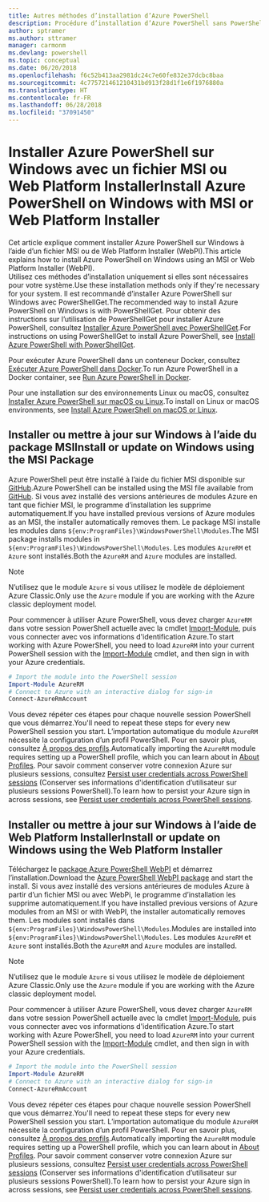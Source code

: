 ```yaml
---
title: Autres méthodes d’installation d’Azure PowerShell
description: Procédure d’installation d’Azure PowerShell sans PowerShellGet
author: sptramer
ms.author: sttramer
manager: carmonm
ms.devlang: powershell
ms.topic: conceptual
ms.date: 06/20/2018
ms.openlocfilehash: f6c52b413aa2981dc24c7e60fe832e37dcbc8baa
ms.sourcegitcommit: 4c775721461210431bd913f28d1f1e6f1976880a
ms.translationtype: HT
ms.contentlocale: fr-FR
ms.lasthandoff: 06/28/2018
ms.locfileid: "37091450"
---
```

# <a name="install-azure-powershell-on-windows-with-msi-or-web-platform-installer"></a><span data-ttu-id="ad33a-103">Installer Azure PowerShell sur Windows avec un fichier MSI ou Web Platform Installer</span><span class="sxs-lookup"><span data-stu-id="ad33a-103">Install Azure PowerShell on Windows with MSI or Web Platform Installer</span></span>

<span data-ttu-id="ad33a-104">Cet article explique comment installer Azure PowerShell sur Windows à l’aide d’un fichier MSI ou de Web Platform Installer (WebPI).</span><span class="sxs-lookup"><span data-stu-id="ad33a-104">This article explains how to install Azure PowerShell on Windows using an MSI or Web Platform Installer (WebPI).</span></span>  
<span data-ttu-id="ad33a-105">Utilisez ces méthodes d’installation uniquement si elles sont nécessaires pour votre système.</span><span class="sxs-lookup"><span data-stu-id="ad33a-105">Use these installation methods only if they're necessary for your system.</span></span> <span data-ttu-id="ad33a-106">Il est recommandé d’installer Azure PowerShell sur Windows avec PowerShellGet.</span><span class="sxs-lookup"><span data-stu-id="ad33a-106">The recommended way to install Azure PowerShell on Windows is with PowerShellGet.</span></span> <span data-ttu-id="ad33a-107">Pour obtenir des instructions sur l’utilisation de PowerShellGet pour installer Azure PowerShell, consultez [Installer Azure PowerShell avec PowerShellGet](install-azurerm-ps.md).</span><span class="sxs-lookup"><span data-stu-id="ad33a-107">For instructions on using PowerShellGet to install Azure PowerShell, see [Install Azure PowerShell with PowerShellGet](install-azurerm-ps.md).</span></span>

<span data-ttu-id="ad33a-108">Pour exécuter Azure PowerShell dans un conteneur Docker, consultez [Exécuter Azure PowerShell dans Docker](azurerm-ps-in-docker.md).</span><span class="sxs-lookup"><span data-stu-id="ad33a-108">To run Azure PowerShell in a Docker container, see [Run Azure PowerShell in Docker](azurerm-ps-in-docker.md).</span></span>

<span data-ttu-id="ad33a-109">Pour une installation sur des environnements Linux ou macOS, consultez [Installer Azure PowerShell sur macOS ou Linux](install-azurermps-maclinux.md).</span><span class="sxs-lookup"><span data-stu-id="ad33a-109">To install on Linux or macOS environments, see [Install Azure PowerShell on macOS or Linux](install-azurermps-maclinux.md).</span></span>

## <a name="install-or-update-on-windows-using-the-msi-package"></a><span data-ttu-id="ad33a-110">Installer ou mettre à jour sur Windows à l’aide du package MSI</span><span class="sxs-lookup"><span data-stu-id="ad33a-110">Install or update on Windows using the MSI Package</span></span>

<span data-ttu-id="ad33a-111">Azure PowerShell peut être installé à l’aide du fichier MSI disponible sur [GitHub](https://github.com/Azure/azure-powershell/releases/tag/v5.7.0-April2018).</span><span class="sxs-lookup"><span data-stu-id="ad33a-111">Azure PowerShell can be installed using the MSI file available from [GitHub](https://github.com/Azure/azure-powershell/releases/tag/v5.7.0-April2018).</span></span> <span data-ttu-id="ad33a-112">Si vous avez installé des versions antérieures de modules Azure en tant que fichier MSI, le programme d’installation les supprime automatiquement.</span><span class="sxs-lookup"><span data-stu-id="ad33a-112">If you have installed previous versions of Azure modules as an MSI, the installer automatically removes them.</span></span> <span data-ttu-id="ad33a-113">Le package MSI installe les modules dans `${env:ProgramFiles}\WindowsPowerShell\Modules`.</span><span class="sxs-lookup"><span data-stu-id="ad33a-113">The MSI package installs modules in `${env:ProgramFiles}\WindowsPowerShell\Modules`.</span></span> <span data-ttu-id="ad33a-114">Les modules `AzureRM` et `Azure` sont installés.</span><span class="sxs-lookup"><span data-stu-id="ad33a-114">Both the `AzureRM` and `Azure` modules are installed.</span></span>

> [!NOTE]
> <span data-ttu-id="ad33a-115">N’utilisez que le module `Azure` si vous utilisez le modèle de déploiement Azure Classic.</span><span class="sxs-lookup"><span data-stu-id="ad33a-115">Only use the `Azure` module if you are working with the Azure classic deployment model.</span></span>

<span data-ttu-id="ad33a-116">Pour commencer à utiliser Azure PowerShell, vous devez charger `AzureRM` dans votre session PowerShell actuelle avec la cmdlet [Import-Module](/powershell/module/Microsoft.PowerShell.Core/Import-Module), puis vous connecter avec vos informations d'identification Azure.</span><span class="sxs-lookup"><span data-stu-id="ad33a-116">To start working with Azure PowerShell, you need to load `AzureRM` into your current PowerShell session with the [Import-Module](/powershell/module/Microsoft.PowerShell.Core/Import-Module) cmdlet, and then sign in with your Azure credentials.</span></span>

```powershell
# Import the module into the PowerShell session
Import-Module AzureRM
# Connect to Azure with an interactive dialog for sign-in
Connect-AzureRmAccount
```

<span data-ttu-id="ad33a-117">Vous devez répéter ces étapes pour chaque nouvelle session PowerShell que vous démarrez.</span><span class="sxs-lookup"><span data-stu-id="ad33a-117">You'll need to repeat these steps for every new PowerShell session you start.</span></span> <span data-ttu-id="ad33a-118">L’importation automatique du module `AzureRM` nécessite la configuration d’un profil PowerShell. Pour en savoir plus, consultez [À propos des profils](/powershell/module/microsoft.powershell.core/about/about_profiles).</span><span class="sxs-lookup"><span data-stu-id="ad33a-118">Automatically importing the `AzureRM` module requires setting up a PowerShell profile, which you can learn about in [About Profiles](/powershell/module/microsoft.powershell.core/about/about_profiles).</span></span>
<span data-ttu-id="ad33a-119">Pour savoir comment conserver votre connexion Azure sur plusieurs sessions, consultez [Persist user credentials across PowerShell sessions](context-persistence.md) (Conserver ses informations d'identification d’utilisateur sur plusieurs sessions PowerShell).</span><span class="sxs-lookup"><span data-stu-id="ad33a-119">To learn how to persist your Azure sign in across sessions, see [Persist user credentials across PowerShell sessions](context-persistence.md).</span></span>

## <a name="install-or-update-on-windows-using-the-web-platform-installer"></a><span data-ttu-id="ad33a-120">Installer ou mettre à jour sur Windows à l’aide de Web Platform Installer</span><span class="sxs-lookup"><span data-stu-id="ad33a-120">Install or update on Windows using the Web Platform Installer</span></span>

<span data-ttu-id="ad33a-121">Téléchargez le [package Azure PowerShell WebPI](http://aka.ms/webpi-azps) et démarrez l’installation.</span><span class="sxs-lookup"><span data-stu-id="ad33a-121">Download the [Azure PowerShell WebPI package](http://aka.ms/webpi-azps) and start the install.</span></span> <span data-ttu-id="ad33a-122">Si vous avez installé des versions antérieures de modules Azure à partir d’un fichier MSI ou avec WebPi, le programme d’installation les supprime automatiquement.</span><span class="sxs-lookup"><span data-stu-id="ad33a-122">If you have installed previous versions of Azure modules from an MSI or with WebPI, the installer automatically removes them.</span></span> <span data-ttu-id="ad33a-123">Les modules sont installés dans `${env:ProgramFiles}\WindowsPowerShell\Modules`.</span><span class="sxs-lookup"><span data-stu-id="ad33a-123">Modules are installed into `${env:ProgramFiles}\WindowsPowerShell\Modules`.</span></span> <span data-ttu-id="ad33a-124">Les modules `AzureRM` et `Azure` sont installés.</span><span class="sxs-lookup"><span data-stu-id="ad33a-124">Both the `AzureRM` and `Azure` modules are installed.</span></span>

> [!NOTE]
> <span data-ttu-id="ad33a-125">N’utilisez que le module `Azure` si vous utilisez le modèle de déploiement Azure Classic.</span><span class="sxs-lookup"><span data-stu-id="ad33a-125">Only use the `Azure` module if you are working with the Azure classic deployment model.</span></span>

<span data-ttu-id="ad33a-126">Pour commencer à utiliser Azure PowerShell, vous devez charger `AzureRM` dans votre session PowerShell actuelle avec la cmdlet [Import-Module](/powershell/module/Microsoft.PowerShell.Core/Import-Module), puis vous connecter avec vos informations d'identification Azure.</span><span class="sxs-lookup"><span data-stu-id="ad33a-126">To start working with Azure PowerShell, you need to load `AzureRM` into your current PowerShell session with the [Import-Module](/powershell/module/Microsoft.PowerShell.Core/Import-Module) cmdlet, and then sign in with your Azure credentials.</span></span>

```powershell
# Import the module into the PowerShell session
Import-Module AzureRM
# Connect to Azure with an interactive dialog for sign-in
Connect-AzureRmAccount
```

<span data-ttu-id="ad33a-127">Vous devez répéter ces étapes pour chaque nouvelle session PowerShell que vous démarrez.</span><span class="sxs-lookup"><span data-stu-id="ad33a-127">You'll need to repeat these steps for every new PowerShell session you start.</span></span> <span data-ttu-id="ad33a-128">L’importation automatique du module `AzureRM` nécessite la configuration d’un profil PowerShell. Pour en savoir plus, consultez [À propos des profils](/powershell/module/microsoft.powershell.core/about/about_profiles).</span><span class="sxs-lookup"><span data-stu-id="ad33a-128">Automatically importing the `AzureRM` module requires setting up a PowerShell profile, which you can learn about in [About Profiles](/powershell/module/microsoft.powershell.core/about/about_profiles).</span></span>
<span data-ttu-id="ad33a-129">Pour savoir comment conserver votre connexion Azure sur plusieurs sessions, consultez [Persist user credentials across PowerShell sessions](context-persistence.md) (Conserver ses informations d'identification d’utilisateur sur plusieurs sessions PowerShell).</span><span class="sxs-lookup"><span data-stu-id="ad33a-129">To learn how to persist your Azure sign in across sessions, see [Persist user credentials across PowerShell sessions](context-persistence.md).</span></span>